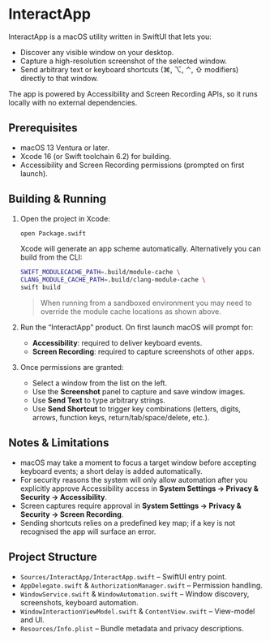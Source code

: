 # InteractApp

InteractApp is a macOS utility written in SwiftUI that lets you:

- Discover any visible window on your desktop.
- Capture a high-resolution screenshot of the selected window.
- Send arbitrary text or keyboard shortcuts (⌘, ⌥, ⌃, ⇧ modifiers) directly to that window.

The app is powered by Accessibility and Screen Recording APIs, so it runs locally with no external dependencies.

## Prerequisites

- macOS 13 Ventura or later.
- Xcode 16 (or Swift toolchain 6.2) for building.
- Accessibility and Screen Recording permissions (prompted on first launch).

## Building & Running

1. Open the project in Xcode:
   ```bash
   open Package.swift
   ```

   Xcode will generate an app scheme automatically. Alternatively you can build from the CLI:
   ```bash
   SWIFT_MODULECACHE_PATH=.build/module-cache \
   CLANG_MODULE_CACHE_PATH=.build/clang-module-cache \
   swift build
   ```
   > When running from a sandboxed environment you may need to override the module cache locations as shown above.

2. Run the “InteractApp” product. On first launch macOS will prompt for:
   - **Accessibility**: required to deliver keyboard events.
   - **Screen Recording**: required to capture screenshots of other apps.

3. Once permissions are granted:
   - Select a window from the list on the left.
   - Use the **Screenshot** panel to capture and save window images.
   - Use **Send Text** to type arbitrary strings.
   - Use **Send Shortcut** to trigger key combinations (letters, digits, arrows, function keys, return/tab/space/delete, etc.).

## Notes & Limitations

- macOS may take a moment to focus a target window before accepting keyboard events; a short delay is added automatically.
- For security reasons the system will only allow automation after you explicitly approve Accessibility access in **System Settings → Privacy & Security → Accessibility**.
- Screen captures require approval in **System Settings → Privacy & Security → Screen Recording**.
- Sending shortcuts relies on a predefined key map; if a key is not recognised the app will surface an error.

## Project Structure

- `Sources/InteractApp/InteractApp.swift` – SwiftUI entry point.
- `AppDelegate.swift` & `AuthorizationManager.swift` – Permission handling.
- `WindowService.swift` & `WindowAutomation.swift` – Window discovery, screenshots, keyboard automation.
- `WindowInteractionViewModel.swift` & `ContentView.swift` – View-model and UI.
- `Resources/Info.plist` – Bundle metadata and privacy descriptions.
